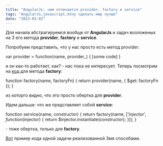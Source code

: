 ```yaml
---
title: "AngularJs: чем отличается provider, factory и service"
tags: "AngularJs,javascript,Хочу сделать мир лучше"
date: "2013-03-02"
---
```


Для начала абстрагируемся вообще от **AngularJs** и задач возложеных на 3 его метода **provider**, **factory** и **service**.

Попробуем представить, что у нас просто есть метод provider:

var provider = function(name, provider\_) { \[some code\] }

и он как-то работает, как? - нас пока не интересует. Теперь посмотрим на [код](https://raw.github.com/angular/angular-seed/master/app/lib/angular/angular.js) для метода **factory**:

function factory(name, factoryFn) { return provider(name, { $get: factoryFn }); }

из которго видно, что это просто обертка для **provider**.

Идем дальше: что же представляет собой **service**:

function service(name, constructor) {
    return factory(name, \['$injector', function($injector) {
      return $injector.instantiate(constructor);
    }\]);
  }

\- тоже обертка, только для **factory**.

[Вот](https://jsfiddle.net/pkozlowski_opensource/PxdSP/14/) пример кода одной задачи реализованной 3мя способами.
